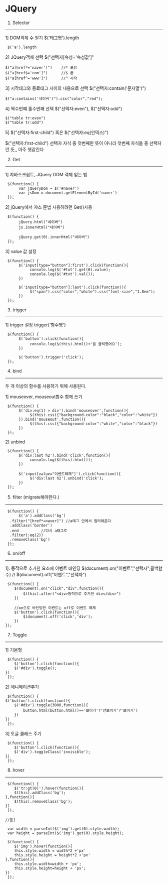 # JQuery

1. Selector
---

1] DOM객체 수 얻기 $('태그명').length

     $('a').length
 
2] JQuery객체 선택 $("선택자[속성='속성값']"

    $("a[href*='naver']")    //* 포함
    $("a[href$='com']")      //$ 끝
    $("a[href^='www']")      //^ 시작
    
3] 시작태그와 종료태그 사이의 내용으로 선택 $("선택자:contain('문자열')")

    $("a:contains('네이버')").css("color","red");
    
4] 짝수번쨰 홀수번째 선택 $("선택자:even"), $("선택자:odd")

    $("table tr:even")
    $("table tr:odd")
  
5] $("선택자:first-child") 혹은 $("선택자:eq(인덱스)")

$("선택자:first-child") 선택자 자식 중 첫번째란 뜻이 아니라 첫번째 자식들 중 선택자 란 뜻,, 아주 헷갈린다
          
               
2. Get
---

1] 쟈바스크립트, JQuery DOM 객체 얻는 법

     $(function() {
          var jQueryDom = $('#naver')
          var jsDom = document.getElementById('naver')
     });

     
2] jQuery에서 쟈스 문법 사용하려면 Get()사용

     $(function() {
          jQuery.html("네이버")
          js.innerHtml("네이버")

          jQuery.get(0).innerHtml("네이버")
     });

     
3] value 값 설정

     $(function() {
          $('input[type="button"]:first').click(function(){
               console.log($('#txt').get(0).value);
               console.log($('#txt').val());
          })

          $('input[type="button"]:last').click(function(){
               $("span").css("color","white").css("font-size","1.8em");
          })
     });


3. trigger
---

1] trigger 설정 trigger('함수명')

     $(function() {
          $('button').click(function(){
               console.log($(this).html()+'을 클릭했어요');
          })

          $('button').trigger('click');
     });


4. bind
---
두 개 이상의 함수를 사용하기 위해 사용된다.

1] mouseover, mouseout함수 함께 쓰기
     
     $(function() {
          $('div:eq(1) > div').bind('mouseover',function(){
               $(this).css({"background-color":"black","color":"white"})
          }).bind('mouseout',function(){
               $(this).css({"background-color":"white","color":"black"})
          })
     });
     
2] unbind

     $(function() {
          $('div:last h2').bind('click',function(){
               console.log($(this).html());
          })

          $('input[value="이벤트해제"]').click(function(){
               $('div:last h2').unbind('click');
          })
     });
     
5. filter (migrate해야한다.)
---

     $(function() {
          $('a').addClass('bg')
	  .filter("[href*=naver]") //a태그 안에서 필터해준다
	  .addClass('border')
	  .end   		//다시 a태그로
	  .filter(:eq(2))
	  .removeClass('bg')
     });
     
6. on/off
---

1]. 동적으로 추가한 요소에 이벤트 바인딩  $(document).on("이벤트","선택자",콜백함수) // $(document).off("이벤트","선택자")
     
     $(function() {
		$(document).on("click","div",function(){
			$(this).after("<div>동적으로 추가한 div</div>")
		})
		
		//on으로 바인딩한 이벤트는 off로 이벤트 해제
		$('button').click(function(){
			$(document).off('click','div');
		})
	});
	
7. Toggle
---

1] 기본형
	
     $(function() {
     	$('button').click(function(){
		$('#div').toggle();
	})
     });


2] 애니메이션주기

     $(function() {
	$('button').click(function(){
		$('#div').toggle(3000,function(){
			button.html(button.html()=='보이기'?'안보이기'?'보이기')
		})
	})
     });

3] 토글 클래스 주기

     $(function() {
     	$('button').click(function(){
		$('div').toggleClass('invisible');
	})
     });

8. hover
---

     $(function() {
     	$('tr:gt(0)').hover(function(){
		$(this).addClass('bg');
	},function(){
		$(this).removeClass('bg');
	})
     });

	//문]
	
     var width = parseInt($('img').get(0).style.width);
     var height = parseInt($('img').get(0).style.height);

     $(function() {
     	$('img').hover(function(){
		this.style.width = width*2 +'px'
		this.style.height = height*2 +'px'
	},function(){
		this.style.width=width + 'px';
		this.style.height=height + 'px';
	})
     });
